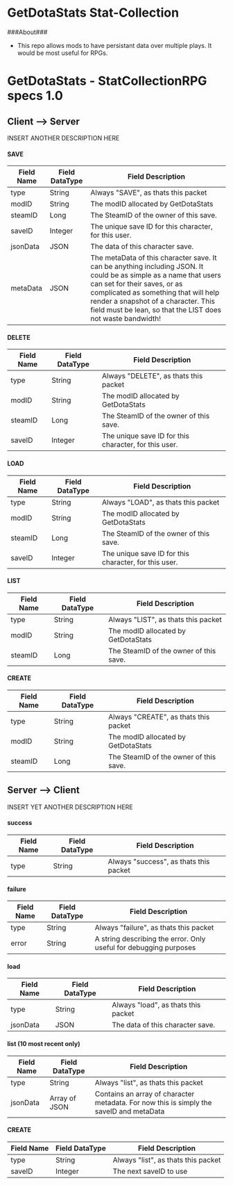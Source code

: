 GetDotaStats Stat-Collection
=====

###About###
 - This repo allows mods to have persistant data over multiple plays. It would be most useful for RPGs.

# GetDotaStats - StatCollectionRPG specs 1.0 #

## Client --> Server ##
INSERT ANOTHER DESCRIPTION HERE

#### SAVE ####
|Field Name|Field DataType|Field Description
|----------|--------------|-----------------
|type      |String        |Always "SAVE", as thats this packet
|modID     |String        |The modID allocated by GetDotaStats
|steamID   |Long          |The SteamID of the owner of this save.
|saveID    |Integer       |The unique save ID for this character, for this user.
|jsonData  |JSON          |The data of this character save.
|metaData  |JSON          |The metaData of this character save. It can be anything including JSON. It could be as simple as a name that users can set for their saves, or as complicated as something that will help render a snapshot of a character. This field must be lean, so that the LIST does not waste bandwidth!

#### DELETE ####
|Field Name|Field DataType|Field Description
|----------|--------------|-----------------
|type      |String        |Always "DELETE", as thats this packet
|modID     |String        |The modID allocated by GetDotaStats
|steamID   |Long          |The SteamID of the owner of this save.
|saveID    |Integer       |The unique save ID for this character, for this user.

#### LOAD ####
|Field Name|Field DataType|Field Description
|----------|--------------|-----------------
|type      |String        |Always "LOAD", as thats this packet
|modID     |String        |The modID allocated by GetDotaStats
|steamID   |Long          |The SteamID of the owner of this save.
|saveID    |Integer       |The unique save ID for this character, for this user.

#### LIST ####
|Field Name|Field DataType|Field Description
|----------|--------------|-----------------
|type      |String        |Always "LIST", as thats this packet
|modID     |String        |The modID allocated by GetDotaStats
|steamID   |Long          |The SteamID of the owner of this save.

#### CREATE ####
|Field Name|Field DataType|Field Description
|----------|--------------|-----------------
|type      |String        |Always "CREATE", as thats this packet
|modID     |String        |The modID allocated by GetDotaStats
|steamID   |Long          |The SteamID of the owner of this save.


## Server --> Client ##
INSERT YET ANOTHER DESCRIPTION HERE

#### success ####
|Field Name|Field DataType|Field Description
|----------|--------------|-----------------
|type      |String        |Always "success", as thats this packet

#### failure ####
|Field Name|Field DataType|Field Description
|----------|--------------|-----------------
|type      |String        |Always "failure", as thats this packet
|error     |String        |A string describing the error. Only useful for debugging purposes

#### load ####
|Field Name|Field DataType|Field Description
|----------|--------------|-----------------
|type      |String        |Always "load", as thats this packet
|jsonData  |JSON          |The data of this character save.

#### list (10 most recent only) ####
|Field Name|Field DataType|Field Description
|----------|--------------|-----------------
|type      |String        |Always "list", as thats this packet
|jsonData  |Array of JSON |Contains an array of character metadata. For now this is simply the saveID and metaData

#### CREATE ####
|Field Name|Field DataType|Field Description
|----------|--------------|-----------------
|type      |String        |Always "list", as thats this packet
|saveID    |Integer       |The next saveID to use
